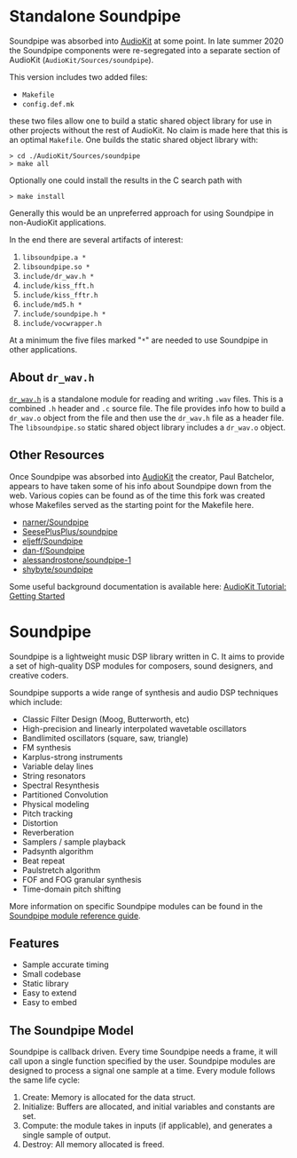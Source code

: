 Standalone Soundpipe 
====================
Soundpipe was absorbed into [AudioKit](https://github.com/AudioKit/AudioKit) at some point.  In late summer 2020 the Soundpipe components were re-segregated into a separate section of AudioKit (`AudioKit/Sources/soundpipe`).  

This version includes two added files:

- `Makefile`
- `config.def.mk`

these two files allow one to build a static shared object library for use in other projects without the rest of AudioKit. No claim is made here that this is an optimal `Makefile`.  One builds the static shared object library with:
```
> cd ./AudioKit/Sources/soundpipe
> make all
```
Optionally one could install the results in the C search path with

```
> make install
```
Generally this would be an unpreferred approach for using Soundpipe in non-AudioKit applications.


In the end there are several artifacts of interest:

1. `libsoundpipe.a *`
2. `libsoundpipe.so *`
3. `include/dr_wav.h *`
4. `include/kiss_fft.h`
5. `include/kiss_fftr.h`
6. `include/md5.h *`
7. `include/soundpipe.h *`
8. `include/vocwrapper.h`

At a minimum the five files marked "`*`" are needed to use Soundpipe in other applications.

About `dr_wav.h`
----------------

[`dr_wav.h`](https://mackron.github.io/dr_wav) is a standalone module for reading and writing `.wav` files.  This is a combined `.h` header and `.c` source file.  The file provides info how to build a `dr_wav.o` object from the file and then use the `dr_wav.h` file as a header file.  The `libsoundpipe.so` static shared object library includes a `dr_wav.o` object.

Other Resources
---------------

Once Soundpipe was absorbed into [AudioKit](https://github.com/AudioKit/AudioKit) the creator, Paul Batchelor, appears to have taken some of his info about Soundpipe down from the web.  Various copies can be found as of the time this fork was created whose Makefiles served as the starting point for the Makefile here.

- [narner/Soundpipe](https://github.com/narner/Soundpipe)
- [SeesePlusPlus/soundpipe](https://github.com/SeesePlusPlus/soundpipe)
- [eljeff/Soundpipe](https://github.com/eljeff/Soundpipe)
- [dan-f/Soundpipe](https://github.com/dan-f/Soundpipe)
- [alessandrostone/soundpipe-1](https://github.com/alessandrostone/soundpipe-1)
- [shybyte/soundpipe](https://github.com/shybyte/soundpipe)

Some useful background documentation is available here: [AudioKit Tutorial: Getting Started](https://www.raywenderlich.com/835-audiokit-tutorial-getting-started)


Soundpipe
=========

Soundpipe is a lightweight music DSP library written in C. It aims to provide
a set of high-quality DSP modules for composers, sound designers,
and creative coders. 

Soundpipe supports a wide range of synthesis and audio DSP 
techniques which include:

- Classic Filter Design (Moog, Butterworth, etc)
- High-precision and linearly interpolated wavetable oscillators
- Bandlimited oscillators (square, saw, triangle)
- FM synthesis
- Karplus-strong instruments
- Variable delay lines
- String resonators
- Spectral Resynthesis
- Partitioned Convolution
- Physical modeling
- Pitch tracking
- Distortion
- Reverberation
- Samplers / sample playback
- Padsynth algorithm
- Beat repeat
- Paulstretch algorithm
- FOF and FOG granular synthesis
- Time-domain pitch shifting

More information on specific Soundpipe modules can be found in the
[Soundpipe module reference guide](https://paulbatchelor.github.com/res/soundpipe/docs/).

Features
---------
- Sample accurate timing
- Small codebase
- Static library
- Easy to extend
- Easy to embed

The Soundpipe Model
-------------------

Soundpipe is callback driven. Every time Soundpipe needs a frame, it will
call upon a single function specified by the user. Soundpipe modules are
designed to process a signal one sample at a time.  Every module follows the
same life cycle:

1. Create: Memory is allocated for the data struct.
2. Initialize: Buffers are allocated, and initial variables and constants
are set.
3. Compute: the module takes in inputs (if applicable), and generates a
single sample of output.
4. Destroy: All memory allocated is freed.

